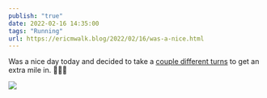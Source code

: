 ```yaml
---
publish: "true"
date: 2022-02-16 14:35:00
tags: "Running"
url: https://ericmwalk.blog/2022/02/16/was-a-nice.html
---
```


Was a nice day today and decided to take a [couple different turns](http://www.strava.com/activities/6693093999) to get an extra mile in. 🏃🏻‍♂️

![](https://ericmwalk.blog/uploads/2022/cbec4f0017.jpg)